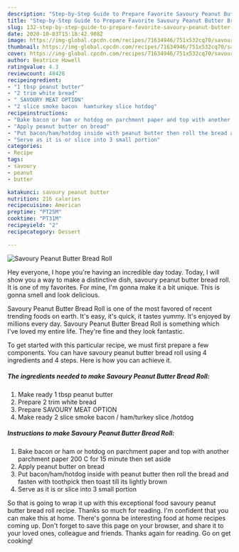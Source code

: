 ```yaml
---
description: "Step-by-Step Guide to Prepare Favorite Savoury Peanut Butter Bread Roll"
title: "Step-by-Step Guide to Prepare Favorite Savoury Peanut Butter Bread Roll"
slug: 132-step-by-step-guide-to-prepare-favorite-savoury-peanut-butter-bread-roll
date: 2020-10-03T15:18:42.908Z
image: https://img-global.cpcdn.com/recipes/71634946/751x532cq70/savoury-peanut-butter-bread-roll-recipe-main-photo.jpg
thumbnail: https://img-global.cpcdn.com/recipes/71634946/751x532cq70/savoury-peanut-butter-bread-roll-recipe-main-photo.jpg
cover: https://img-global.cpcdn.com/recipes/71634946/751x532cq70/savoury-peanut-butter-bread-roll-recipe-main-photo.jpg
author: Beatrice Howell
ratingvalue: 4.3
reviewcount: 48428
recipeingredient:
- "1 tbsp peanut butter"
- "2 trim white bread"
- " SAVOURY MEAT OPTION"
- "2 slice smoke bacon  hamturkey slice hotdog"
recipeinstructions:
- "Bake bacon or ham or hotdog on parchment paper and top with another parchment paper 200 C for 15 minute then set aside"
- "Apply peanut butter on bread"
- "Put bacon/ham/hotdog inside with peanut butter then roll the bread and fasten with toothpick then toast till its lightly brown"
- "Serve as it is or slice into 3 small portion"
categories:
- Recipe
tags:
- savoury
- peanut
- butter

katakunci: savoury peanut butter 
nutrition: 216 calories
recipecuisine: American
preptime: "PT25M"
cooktime: "PT31M"
recipeyield: "2"
recipecategory: Dessert

---
```



![Savoury Peanut Butter Bread Roll](https://img-global.cpcdn.com/recipes/71634946/751x532cq70/savoury-peanut-butter-bread-roll-recipe-main-photo.jpg)

Hey everyone, I hope you're having an incredible day today. Today, I will show you a way to make a distinctive dish, savoury peanut butter bread roll. It is one of my favorites. For mine, I'm gonna make it a bit unique. This is gonna smell and look delicious.

Savoury Peanut Butter Bread Roll is one of the most favored of recent trending foods on earth. It's easy, it's quick, it tastes yummy. It's enjoyed by millions every day. Savoury Peanut Butter Bread Roll is something which I've loved my entire life. They're fine and they look fantastic.




To get started with this particular recipe, we must first prepare a few components. You can have savoury peanut butter bread roll using 4 ingredients and 4 steps. Here is how you can achieve it.

<!--inarticleads1-->

##### The ingredients needed to make Savoury Peanut Butter Bread Roll:

1. Make ready 1 tbsp peanut butter
1. Prepare 2 trim white bread
1. Prepare  SAVOURY MEAT OPTION
1. Make ready 2 slice smoke bacon / ham/turkey slice /hotdog




<!--inarticleads2-->

##### Instructions to make Savoury Peanut Butter Bread Roll:

1. Bake bacon or ham or hotdog on parchment paper and top with another parchment paper 200 C for 15 minute then set aside
1. Apply peanut butter on bread
1. Put bacon/ham/hotdog inside with peanut butter then roll the bread and fasten with toothpick then toast till its lightly brown
1. Serve as it is or slice into 3 small portion




So that is going to wrap it up with this exceptional food savoury peanut butter bread roll recipe. Thanks so much for reading. I'm confident that you can make this at home. There's gonna be interesting food at home recipes coming up. Don't forget to save this page on your browser, and share it to your loved ones, colleague and friends. Thanks again for reading. Go on get cooking!
